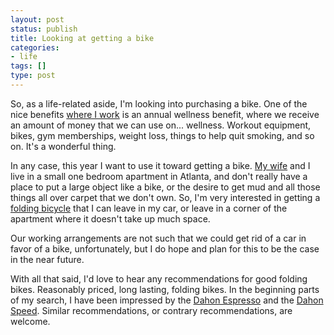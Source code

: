 ```yaml
---
layout: post
status: publish
title: Looking at getting a bike
categories:
- life
tags: []
type: post
---
```

So, as a life-related aside, I'm looking into purchasing a bike. One of the nice benefits <a href="http://www.careerbuilder.com/">where I work</a> is an annual wellness benefit, where we receive an amount of money that we can use on... wellness. Workout equipment, bikes, gym memberships, weight loss, things to help quit smoking, and so on. It's a wonderful thing.

In any case, this year I want to use it toward getting a bike. <a href="http://kierastegall.com/">My wife</a> and I live in a small one bedroom apartment in Atlanta, and don't really have a place to put a large object like a bike, or the desire to get mud and all those things all over carpet that we don't own. So, I'm very interested in getting a <a href="http://en.wikipedia.org/wiki/Folding_bicycle">folding bicycle</a> that I can leave in my car, or leave in a corner of the apartment where it doesn't take up much space.

Our working arrangements are not such that we could get rid of a car in favor of a bike, unfortunately, but I do hope and plan for this to be the case in the near future.

With all that said, I'd love to hear any recommendations for good folding bikes. Reasonably priced, long lasting, folding bikes. In the beginning parts of my search, I have been impressed by the <a href="http://www.shopatron.com/product/part_number=DA612/412.0">Dahon Espresso</a> and the <a href="http://www.shopatron.com/product/part_number=KC072/412.0">Dahon Speed</a>. Similar recommendations, or contrary recommendations, are welcome.
